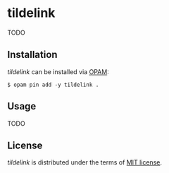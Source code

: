 tildelink
=========

TODO

Installation
------------

_tildelink_ can be installed via [OPAM](https://opam.ocaml.org):

    $ opam pin add -y tildelink .

Usage
-----

TODO

License
-------

_tildelink_ is distributed under the terms of [MIT license](LICENSE.txt).
